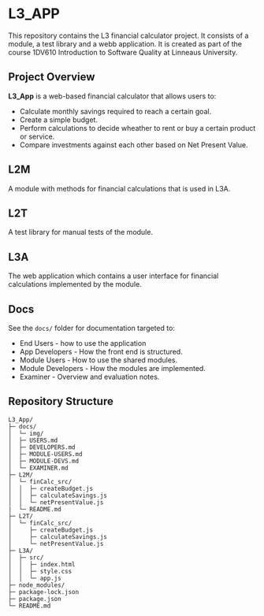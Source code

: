 # L3_APP
This repository contains the L3 financial calculator project. It consists of a module, a test library and a webb application. It is created as part of the course 1DV610 Introduction to Software Quality at Linneaus University.

## Project Overview

**L3_App** is a web-based financial calculator that allows users to:

- Calculate monthly savings required to reach a certain goal.
- Create a simple budget.
- Perform calculations to decide wheather to rent or buy a certain product or service.
- Compare investments against each other based on Net Present Value.

## L2M
A module with methods for financial calculations that is used in L3A.

## L2T
A test library for manual tests of the module.

## L3A
The web application which contains a user interface for financial calculations implemented by the module.

## Docs
See the `docs/` folder for documentation targeted to:
* End Users - how to use the application
* App Developers - How the front end is structured.
* Module Users - How to use the shared modules.
* Module Developers - How the modules are implemented.
* Examiner - Overview and evaluation notes.


## Repository Structure
```
L3_App/
├─ docs/
│  └─ img/
│  ├─ USERS.md
│  ├─ DEVELOPERS.md
│  ├─ MODULE-USERS.md
│  ├─ MODULE-DEVS.md
│  └─ EXAMINER.md
├─ L2M/
│  └─ finCalc_src/
│  │  ├─ createBudget.js
│  │  ├─ calculateSavings.js
│  │  └─ netPresentValue.js
|  └─ README.md
├─ L2T/ 
│  └─ finCalc_src/
│     ├─ createBudget.js
│     ├─ calculateSavings.js
│     └─ netPresentValue.js
├─ L3A/
│  ├─ src/
│  │  ├─ index.html
│  │  ├─ style.css
│  │  └─ app.js
├─ node_modules/
├─ package-lock.json
├─ package.json
└─ README.md
```
